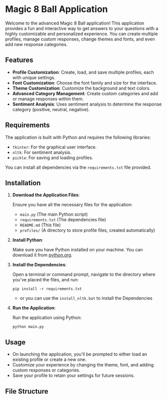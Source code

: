 # Magic 8 Ball Application

Welcome to the advanced Magic 8 Ball application! This application provides a fun and interactive way to get answers to your questions with a highly customizable and personalized experience. You can create multiple profiles, manage custom responses, change themes and fonts, and even add new response categories.

## Features

- **Profile Customization**: Create, load, and save multiple profiles, each with unique settings.
- **Font Customization**: Choose the font family and size for the interface.
- **Theme Customization**: Customize the background and text colors.
- **Advanced Category Management**: Create custom categories and add or manage responses within them.
- **Sentiment Analysis**: Uses sentiment analysis to determine the response category (positive, neutral, negative).

## Requirements

The application is built with Python and requires the following libraries:

- `tkinter`: For the graphical user interface.
- `nltk`: For sentiment analysis.
- `pickle`: For saving and loading profiles.

You can install all dependencies via the `requirements.txt` file provided.

## Installation

1. **Download the Application Files**:

    Ensure you have all the necessary files for the application:
    
    - `main.py` (The main Python script)
    - `requirements.txt` (The dependencies file)
    - `README.md` (This file)
    - `profiles/` (A directory to store profile files, created automatically)

2. **Install Python**:

    Make sure you have Python installed on your machine. You can download it from [python.org](https://www.python.org/downloads/).

3. **Install the Dependencies**:

    Open a terminal or command prompt, navigate to the directory where you've placed the files, and run:

    ```
    pip install -r requirements.txt
    ```
    - or you can use the `install_nltk.bat` to install the Dependencies

4. **Run the Application**:

    Run the application using Python:

    ```
    python main.py
    ```

## Usage

- On launching the application, you'll be prompted to either load an existing profile or create a new one.
- Customize your experience by changing the theme, font, and adding custom responses or categories.
- Save your profile to retain your settings for future sessions.

## File Structure

